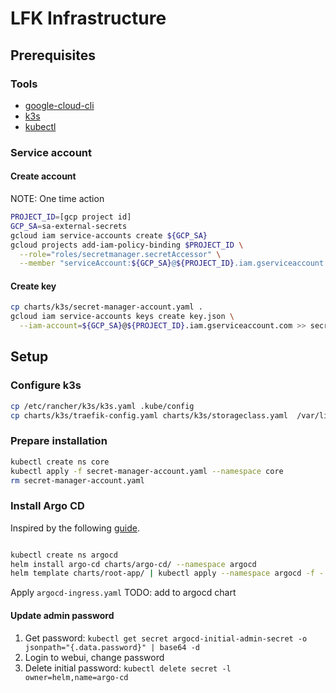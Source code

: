# LFK Infrastructure

## Prerequisites

### Tools

* [google-cloud-cli](https://cloud.google.com/sdk/docs/install)
* [k3s](https://docs.k3s.io/quick-start)
* [kubectl](https://kubernetes.io/docs/tasks/tools/#kubectl)

### Service account

#### Create account

NOTE: One time action

```bash
PROJECT_ID=[gcp project id]
GCP_SA=sa-external-secrets
gcloud iam service-accounts create ${GCP_SA}
gcloud projects add-iam-policy-binding $PROJECT_ID \
  --role="roles/secretmanager.secretAccessor" \
  --member "serviceAccount:${GCP_SA}@${PROJECT_ID}.iam.gserviceaccount.com"
```

#### Create key

```bash
cp charts/k3s/secret-manager-account.yaml .
gcloud iam service-accounts keys create key.json \
  --iam-account=${GCP_SA}@${PROJECT_ID}.iam.gserviceaccount.com >> secret-manager-account.yaml
```

## Setup

### Configure k3s

```bash
cp /etc/rancher/k3s/k3s.yaml .kube/config
cp charts/k3s/traefik-config.yaml charts/k3s/storageclass.yaml  /var/lib/rancher/k3s/server/manifests/
```

### Prepare installation

```bash
kubectl create ns core
kubectl apply -f secret-manager-account.yaml --namespace core
rm secret-manager-account.yaml
```

### Install Argo CD

Inspired by the following [guide](https://www.arthurkoziel.com/setting-up-argocd-with-helm/).

```bash

kubectl create ns argocd
helm install argo-cd charts/argo-cd/ --namespace argocd
helm template charts/root-app/ | kubectl apply --namespace argocd -f -
```

Apply `argocd-ingress.yaml` TODO: add to argocd chart

#### Update admin password

1. Get password: `kubectl get secret argocd-initial-admin-secret -o jsonpath="{.data.password}" | base64 -d`
1. Login to webui, change password
1. Delete initial password: `kubectl delete secret -l owner=helm,name=argo-cd`
